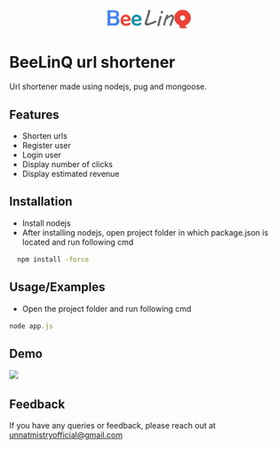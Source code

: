 <p align="center">
<img src="https://raw.githubusercontent.com/UnnatMistry/images-gif/832f079fa1723da7091a064894993967ddc4647f/Beelinq/logo.png" width = '30%' center/> 
</p>

# BeeLinQ url shortener

Url shortener made using nodejs, pug and mongoose.


## Features

- Shorten urls
- Register user
- Login user
- Display number of clicks
- Display estimated revenue


## Installation
 - Install nodejs
 - After installing nodejs, open project folder in which package.json is located and run following cmd

```bash
  npm install -force
```
    
## Usage/Examples

- Open the project folder and run following cmd
```javascript
node app.js
```

## Demo
<img src="(https://github.com/UnnatMistry/images-gif/blob/ec656add19168dc1ed91a009e565c7462cf7a93b/Beelinqb/rec.gif" width = '30%' center/> 

<!-- ![](https://github.com/UnnatMistry/images-gif/blob/ec656add19168dc1ed91a009e565c7462cf7a93b/Beelinqb/rec.gif) -->

## Feedback

If you have any queries or feedback, please reach out at unnatmistryofficial@gmail.com


